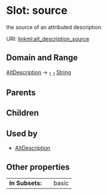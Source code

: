 
# Slot: source


the source of an attributed description

URI: [linkml:alt_description_source](https://w3id.org/linkml/alt_description_source)


## Domain and Range

[AltDescription](AltDescription.md) &#8594;  <sub>1..1</sub> [String](String.md)

## Parents


## Children


## Used by

 * [AltDescription](AltDescription.md)

## Other properties

|  |  |  |
| --- | --- | --- |
| **In Subsets:** | | basic |

